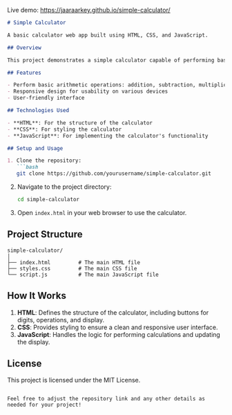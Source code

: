 Live demo:  https://jaaraarkey.github.io/simple-calculator/

```markdown
# Simple Calculator

A basic calculator web app built using HTML, CSS, and JavaScript.

## Overview

This project demonstrates a simple calculator capable of performing basic arithmetic operations such as addition, subtraction, multiplication, and division.

## Features

- Perform basic arithmetic operations: addition, subtraction, multiplication, and division
- Responsive design for usability on various devices
- User-friendly interface

## Technologies Used

- **HTML**: For the structure of the calculator
- **CSS**: For styling the calculator
- **JavaScript**: For implementing the calculator's functionality

## Setup and Usage

1. Clone the repository:
   ```bash
   git clone https://github.com/yourusername/simple-calculator.git
   ```
2. Navigate to the project directory:
   ```bash
   cd simple-calculator
   ```
3. Open `index.html` in your web browser to use the calculator.

## Project Structure

```
simple-calculator/
│
├── index.html         # The main HTML file
├── styles.css         # The main CSS file
└── script.js          # The main JavaScript file
```

## How It Works

1. **HTML**: Defines the structure of the calculator, including buttons for digits, operations, and display.
2. **CSS**: Provides styling to ensure a clean and responsive user interface.
3. **JavaScript**: Handles the logic for performing calculations and updating the display.

## License

This project is licensed under the MIT License.

```

Feel free to adjust the repository link and any other details as needed for your project!
